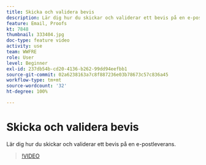 ```yaml
---
title: Skicka och validera bevis
description: Lär dig hur du skickar och validerar ett bevis på en e-postleverans.
feature: Email, Proofs
kt: 7848
thumbnail: 333404.jpg
doc-type: feature video
activity: use
team: WWFRE
role: User
level: Beginner
exl-id: 237db54b-cd20-4136-b262-99dd94eefbb1
source-git-commit: 02a6238163a7c8f887236e03b78673c57c836a45
workflow-type: tm+mt
source-wordcount: '32'
ht-degree: 100%

---
```


# Skicka och validera bevis

Lär dig hur du skickar och validerar ett bevis på en e-postleverans.

>[!VIDEO](https://video.tv.adobe.com/v/333404)
